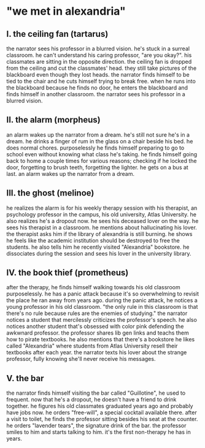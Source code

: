 # "we met in alexandria"

## I. the ceiling fan (tartarus)

the narrator sees his professor in a blurred vision. he's stuck in a surreal classroom. he can't understand his caring professor, "are you okay?". his classmates are sitting in the opposite direction. the ceiling fan is dropped from the ceiling and cut the classmates' head. they still take  pictures of the blackboard even though they lost heads. the narrator finds  himself to be tied to the chair and he cuts himself trying to break free. when he runs into the blackboard because he finds no door, he enters the blackboard and finds himself in another classroom. the narrator sees his professor in a blurred vision.

## II. the alarm (morpheus)

an alarm wakes up the narrator from a dream. he's still not sure he's in a dream. he drinks a finger of rum in the glass on a chair beside his bed. he does normal chores. purposelessly he finds himself preparing to go to school even without knowing what class he's taking. he finds himself going back to home a couple times for various reasons; checking if he locked the door, forgetting to brush teeth, forgetting the lighter. he gets on a bus at last. an alarm wakes up the narrator from a dream.

## III. the ghost (melinoe)

he realizes the alarm is for his weekly therapy session with his therapist, an psychology professor in the campus, his old university, Atlas University. he also realizes he's a dropout now. he sees his deceased lover on the way. he sees his therapist in a classroom. he mentions about hallucinating his lover. the therapist asks him if the library of alexandria is still burning. he shows he feels like the academic institution should be destroyed to free the students. he also tells him he recently visited "Alexandria" bookstore. he dissociates during the session and sees his lover in the university library.

## IV. the book thief (prometheus)

after the therapy, he finds himself walking towards his old classroom purposelessly. he has a panic attack because it's so overwhelming to revisit the place he ran away from years ago. during the panic attack, he notices a young professor in his old classroom. "the only rule in this classroom is that there's no rule because rules are the enemies of studying." the narrator notices a student that mercilessly criticizes the professor's speech. he also notices another student that's obsessed with color pink defending the awkwnard professor. the professor shares lib gen links and teachs them how to pirate textbooks. he also mentions that there's a bookstore he likes called "Alexandria" where students from Atlas University resell their textbooks after each year. the narrator texts his lover about the strange professor, fully knowing she'll never receive his messages.

## V. the bar

the narrator finds himself visiting the bar called "Guillotine", he used to frequent. now that he's a dropout, he doesn't have a friend to drink together. he figures his old classmates graduated years ago and probably have jobs now. he orders "free-will", a special cocktail available there. after a visit to toilet, he finds the professor sitting besides his seat at the counter. he orders "lavender tears", the signature drink of the bar. the professor smiles to him and starts talking to him. it's the first non-therapy he has in years.
